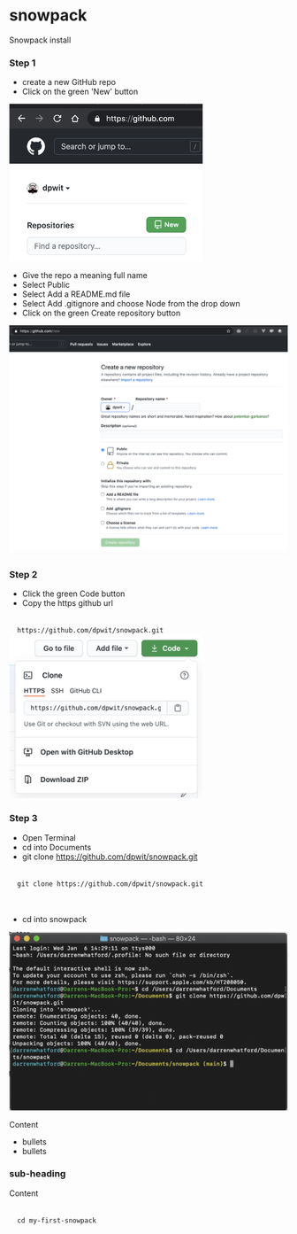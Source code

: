 # snowpack
Snowpack install

### Step 1 
- create a new GitHub repo
- Click on the green 'New' button

<img src="github-repo-new.png" width="350">

- Give the repo a meaning full name 
- Select Public
- Select Add a README.md file
- Select Add .gitignore and choose Node from the drop down
- Click on the green Create repository button

<img src="github-repo-create.png" width="750">

### Step 2

- Click the green Code button
- Copy the https github url

<code>
  https://github.com/dpwit/snowpack.git
</code>

<img src="github-repo-copy.png" width="350">

### Step 3

- Open Terminal
- cd into Documents
- git clone https://github.com/dpwit/snowpack.git

<code>
  git clone https://github.com/dpwit/snowpack.git
</code>
<br>
<br>

- cd into snowpack

<img src="github-repo-clone.png" width="750">

Content

+ bullets
+ bullets

### sub-heading 

Content

<code>
  cd my-first-snowpack
</code>

